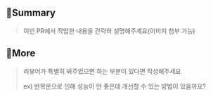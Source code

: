 ## 📝Summary

> 이번 PR에서 작업한 내용을 간략히 설명해주세요(이미지 첨부 가능)

## 💬More

> 리뷰어가 특별히 봐주었으면 하는 부분이 있다면 작성해주세요
>
> ex) 반복문으로 인해 성능이 안 좋은데 개선할 수 있는 방법이 있을까요?
